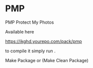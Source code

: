 # PMP
 PMP Protect My Photos


Available here

https://ikghd.yourepo.com/pack/pmp

to compile it simply run .

Make Package or (Make Clean Package)
